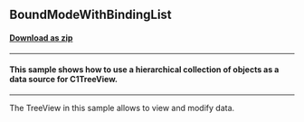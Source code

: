 ## BoundModeWithBindingList
#### [Download as zip](https://minhaskamal.github.io/DownGit/#/home?url=https://github.com/GrapeCity/ComponentOne-WinForms-Samples/tree/master/NetFramework\TreeView\CS\BoundModeWithBindingList)
____
#### This sample shows how to use a hierarchical collection of objects as a data source for C1TreeView.
____
The TreeView in this sample allows to view and modify data. 